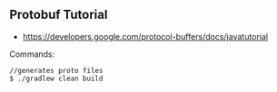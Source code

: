## Protobuf Tutorial

- https://developers.google.com/protocol-buffers/docs/javatutorial

Commands:
    
    //generates proto files
    $ ./gradlew clean build


